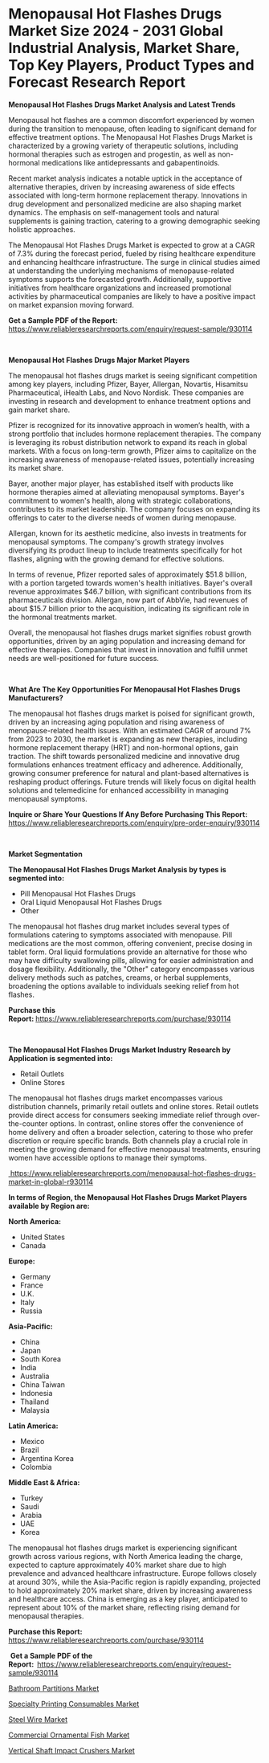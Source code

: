 <p><h1>Menopausal Hot Flashes Drugs Market Size 2024 - 2031 Global Industrial Analysis, Market Share, Top Key Players, Product Types and Forecast Research Report</h1></p><p><strong>Menopausal Hot Flashes Drugs Market Analysis and Latest Trends</strong></p>
<p><p>Menopausal hot flashes are a common discomfort experienced by women during the transition to menopause, often leading to significant demand for effective treatment options. The Menopausal Hot Flashes Drugs Market is characterized by a growing variety of therapeutic solutions, including hormonal therapies such as estrogen and progestin, as well as non-hormonal medications like antidepressants and gabapentinoids. </p><p>Recent market analysis indicates a notable uptick in the acceptance of alternative therapies, driven by increasing awareness of side effects associated with long-term hormone replacement therapy. Innovations in drug development and personalized medicine are also shaping market dynamics. The emphasis on self-management tools and natural supplements is gaining traction, catering to a growing demographic seeking holistic approaches. </p><p>The Menopausal Hot Flashes Drugs Market is expected to grow at a CAGR of 7.3% during the forecast period, fueled by rising healthcare expenditure and enhancing healthcare infrastructure. The surge in clinical studies aimed at understanding the underlying mechanisms of menopause-related symptoms supports the forecasted growth. Additionally, supportive initiatives from healthcare organizations and increased promotional activities by pharmaceutical companies are likely to have a positive impact on market expansion moving forward.</p></p>
<p><strong>Get a Sample PDF of the Report:&nbsp;</strong> <a href="https://www.reliableresearchreports.com/enquiry/request-sample/930114?utm_campaign=4&utm_medium=2&utm_source=Github&utm_content=ia&utm_term=03122024&utm_id=menopausal-hot-flashes-drugs">https://www.reliableresearchreports.com/enquiry/request-sample/930114</a></p>
<p>&nbsp;</p>
<p><strong>Menopausal Hot Flashes Drugs Major Market Players</strong></p>
<p><p>The menopausal hot flashes drugs market is seeing significant competition among key players, including Pfizer, Bayer, Allergan, Novartis, Hisamitsu Pharmaceutical, iHealth Labs, and Novo Nordisk. These companies are investing in research and development to enhance treatment options and gain market share.</p><p>Pfizer is recognized for its innovative approach in women’s health, with a strong portfolio that includes hormone replacement therapies. The company is leveraging its robust distribution network to expand its reach in global markets. With a focus on long-term growth, Pfizer aims to capitalize on the increasing awareness of menopause-related issues, potentially increasing its market share.</p><p>Bayer, another major player, has established itself with products like hormone therapies aimed at alleviating menopausal symptoms. Bayer's commitment to women's health, along with strategic collaborations, contributes to its market leadership. The company focuses on expanding its offerings to cater to the diverse needs of women during menopause.</p><p>Allergan, known for its aesthetic medicine, also invests in treatments for menopausal symptoms. The company's growth strategy involves diversifying its product lineup to include treatments specifically for hot flashes, aligning with the growing demand for effective solutions.</p><p>In terms of revenue, Pfizer reported sales of approximately $51.8 billion, with a portion targeted towards women's health initiatives. Bayer's overall revenue approximates $46.7 billion, with significant contributions from its pharmaceuticals division. Allergan, now part of AbbVie, had revenues of about $15.7 billion prior to the acquisition, indicating its significant role in the hormonal treatments market.</p><p>Overall, the menopausal hot flashes drugs market signifies robust growth opportunities, driven by an aging population and increasing demand for effective therapies. Companies that invest in innovation and fulfill unmet needs are well-positioned for future success.</p></p>
<p>&nbsp;</p>
<p><strong>What Are The Key Opportunities For Menopausal Hot Flashes Drugs Manufacturers?</strong></p>
<p><p>The menopausal hot flashes drugs market is poised for significant growth, driven by an increasing aging population and rising awareness of menopause-related health issues. With an estimated CAGR of around 7% from 2023 to 2030, the market is expanding as new therapies, including hormone replacement therapy (HRT) and non-hormonal options, gain traction. The shift towards personalized medicine and innovative drug formulations enhances treatment efficacy and adherence. Additionally, growing consumer preference for natural and plant-based alternatives is reshaping product offerings. Future trends will likely focus on digital health solutions and telemedicine for enhanced accessibility in managing menopausal symptoms.</p></p>
<p><strong>Inquire or Share Your Questions If Any Before Purchasing This Report:</strong> <a href="https://www.reliableresearchreports.com/enquiry/pre-order-enquiry/930114?utm_campaign=4&utm_medium=2&utm_source=Github&utm_content=ia&utm_term=03122024&utm_id=menopausal-hot-flashes-drugs">https://www.reliableresearchreports.com/enquiry/pre-order-enquiry/930114</a></p>
<p>&nbsp;</p>
<p><strong>Market Segmentation</strong></p>
<p><strong>The Menopausal Hot Flashes Drugs Market Analysis by types is segmented into:</strong></p>
<p><ul><li>Pill Menopausal Hot Flashes Drugs</li><li>Oral Liquid Menopausal Hot Flashes Drugs</li><li>Other</li></ul></p>
<p><p>The menopausal hot flashes drug market includes several types of formulations catering to symptoms associated with menopause. Pill medications are the most common, offering convenient, precise dosing in tablet form. Oral liquid formulations provide an alternative for those who may have difficulty swallowing pills, allowing for easier administration and dosage flexibility. Additionally, the "Other" category encompasses various delivery methods such as patches, creams, or herbal supplements, broadening the options available to individuals seeking relief from hot flashes.</p></p>
<p><strong>Purchase this Report:&nbsp;</strong><a href="https://www.reliableresearchreports.com/purchase/930114?utm_campaign=4&utm_medium=2&utm_source=Github&utm_content=ia&utm_term=03122024&utm_id=menopausal-hot-flashes-drugs">https://www.reliableresearchreports.com/purchase/930114</a></p>
<p>&nbsp;</p>
<p><strong>The Menopausal Hot Flashes Drugs Market Industry Research by Application is segmented into:</strong></p>
<p><ul><li>Retail Outlets</li><li>Online Stores</li></ul></p>
<p><p>The menopausal hot flashes drugs market encompasses various distribution channels, primarily retail outlets and online stores. Retail outlets provide direct access for consumers seeking immediate relief through over-the-counter options. In contrast, online stores offer the convenience of home delivery and often a broader selection, catering to those who prefer discretion or require specific brands. Both channels play a crucial role in meeting the growing demand for effective menopausal treatments, ensuring women have accessible options to manage their symptoms.</p></p>
<p><a href="https://www.reliableresearchreports.com/menopausal-hot-flashes-drugs-market-in-global-r930114?utm_campaign=4&utm_medium=2&utm_source=Github&utm_content=ia&utm_term=03122024&utm_id=menopausal-hot-flashes-drugs">&nbsp;https://www.reliableresearchreports.com/menopausal-hot-flashes-drugs-market-in-global-r930114</a></p>
<p><strong>In terms of Region, the Menopausal Hot Flashes Drugs Market Players available by Region are:</strong></p>
<p>
    <p> <strong> North America: </strong>
        <ul>
            <li>United States</li>
            <li>Canada</li>
        </ul>
        </p> 
    <p> <strong> Europe: </strong>
        <ul>
            <li>Germany</li>
            <li>France</li>
            <li>U.K.</li>
            <li>Italy</li>
            <li>Russia</li>
        </ul>
        </p> 
    <p> <strong> Asia-Pacific: </strong>
        <ul>
            <li>China</li>
            <li>Japan</li>
            <li>South Korea</li>
            <li>India</li>
            <li>Australia</li>
            <li>China Taiwan</li>
            <li>Indonesia</li>
            <li>Thailand</li>
            <li>Malaysia</li>
        </ul>
        </p> 
    <p> <strong> Latin America: </strong>
        <ul>
            <li>Mexico</li>
            <li>Brazil</li>
            <li>Argentina Korea</li>
            <li>Colombia</li>
        </ul>
        </p> 
    <p> <strong> Middle East & Africa: </strong>
        <ul>
            <li>Turkey</li>
            <li>Saudi</li>
            <li>Arabia</li>
            <li>UAE</li>
            <li>Korea</li>
        </ul>
    </p>
    </p>
<p><p>The menopausal hot flashes drugs market is experiencing significant growth across various regions, with North America leading the charge, expected to capture approximately 40% market share due to high prevalence and advanced healthcare infrastructure. Europe follows closely at around 30%, while the Asia-Pacific region is rapidly expanding, projected to hold approximately 20% market share, driven by increasing awareness and healthcare access. China is emerging as a key player, anticipated to represent about 10% of the market share, reflecting rising demand for menopausal therapies.</p></p>
<p><strong>Purchase this Report: </strong><a href="https://www.reliableresearchreports.com/purchase/930114?utm_campaign=4&utm_medium=2&utm_source=Github&utm_content=ia&utm_term=03122024&utm_id=menopausal-hot-flashes-drugs">https://www.reliableresearchreports.com/purchase/930114</a></p>
<p>&nbsp;<strong>Get a Sample PDF of the Report:&nbsp;&nbsp;</strong><a href="https://www.reliableresearchreports.com/enquiry/request-sample/930114?utm_campaign=4&utm_medium=2&utm_source=Github&utm_content=ia&utm_term=03122024&utm_id=menopausal-hot-flashes-drugs">https://www.reliableresearchreports.com/enquiry/request-sample/930114</a></p>
<p><strong></strong></p>
<p><p><a href="https://issuu.com/reportprime-2/docs/bathroom-partitions-market-size-2030.pptx?utm_campaign=4&utm_medium=2&utm_source=Github&utm_content=ia&utm_term=03122024&utm_id=menopausal-hot-flashes-drugs">Bathroom Partitions Market</a></p><p><a href="https://www.linkedin.com/pulse/positive-growth-outlook-global-specialty-printing-hqxce?utm_campaign=4&utm_medium=2&utm_source=Github&utm_content=ia&utm_term=03122024&utm_id=menopausal-hot-flashes-drugs">Specialty Printing Consumables Market</a></p><p><a href="https://www.linkedin.com/pulse/global-steel-wire-market-forecast-2024-2031-component-zrare?utm_campaign=4&utm_medium=2&utm_source=Github&utm_content=ia&utm_term=03122024&utm_id=menopausal-hot-flashes-drugs">Steel Wire Market</a></p><p><a href="https://github.com/FosterFahey91/Market-Research-Report-List-1/blob/main/commercial-ornamental-fish-market.md?utm_campaign=4&utm_medium=2&utm_source=Github&utm_content=ia&utm_term=03122024&utm_id=menopausal-hot-flashes-drugs">Commercial Ornamental Fish Market</a></p><p><a href="https://issuu.com/reportprime-2/docs/vertical-shaft-impact-crushers-market-size-2030.pp?utm_campaign=4&utm_medium=2&utm_source=Github&utm_content=ia&utm_term=03122024&utm_id=menopausal-hot-flashes-drugs">Vertical Shaft Impact Crushers Market</a></p></p>